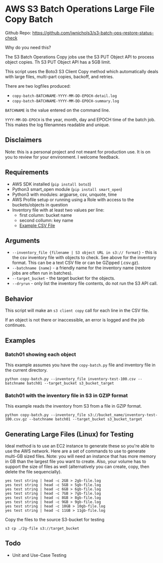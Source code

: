 # AWS S3 Batch Operations Large File Copy Batch

Github Repo: https://github.com/jwnichols3/s3-batch-ops-restore-status-check

Why do you need this? 

The S3 Batch Operations Copy jobs use the S3 PUT Object API to process object copies. Th S3 PUT Object API has a 5GB limit.

This script uses the Boto3 S3 Client Copy method which automatically deals with large files, multi-part copies, backoff, and retries.

There are two logfiles produced:
* `copy-batch-BATCHNAME-YYYY-MM-DD-EPOCH-detail.log`
* `copy-batch-BATCHNAME-YYYY-MM-DD-EPOCH-summary.log`
  
`BATCHNAME` is the value entered on the command line.

`YYYY-MM-DD-EPOCH` is the year, month, day and EPOCH time of the batch job. This makes the log filenamnes readable and unique.

## Disclaimers
Note: this is a personal project and not meant for production use. It is on you to review for your environment. I welcome feedback.

## Requirements

* AWS SDK installed (`pip install boto3`)
* Python3 smart_open module (`pip install smart_open`)
* Python3 with modules: argparse, csv, unquote, time
* AWS Profile setup or running using a Role with access to the buckets/objects in question
* Inventory file with at least two values per line:
  * first column: bucket name
  * second collumn: key name
  * [Example CSV File](inventory-example.csv)

## Arguments

* `--inventory_file {filename | S3 object URL in s3:// format}` - this is the csv inventory file with objects to check. See above for the inventory format. This can be a text CSV file or can be GZipped (.csv.gz).
* `--batchname {name}` - a friendly name for the inventory name (restore jobs are often run in batches).
* `--target_bucket` - the target bucket for the objects.
* `--dryrun` - only list the inventory file contents, do not run the S3 API call.

## Behavior

This script will make an `s3 client copy` call for each line in the CSV file.

If an object is not there or inaccessible, an error is logged and the job continues.

## Examples

### Batch01 showing each object

This example assumes you have the `copy-batch.py` file and inventory file in the current directory.

```
python copy-batch.py --inventory_file inventory-test-100.csv --batchname batch01 --target_bucket s3_bucket_target
```

### Batch01 with the inventory file in S3 in GZIP format

This example reads the inventory from S3 from a file in GZIP format.

```
python copy-batch.py --inventory_file s3://bucket_name/inventory-test-100.csv.gz --batchname batch01 --target_bucket s3_bucket_target
```


## Generating Large Files (Linux) for Testing

Ideal method is to use an EC2 instance to generate these so you're able to use the AWS network. Here are a set of commands to use to generate multi-GB sized files. Note: you will need an instance that has more memory in GB than the largest file you want to create. Also, your volume has to support the size of files as well (alternatively you can create, copy, then delete the file sequencially).

```
yes test string | head -c 2GB > 2gb-file.log
yes test string | head -c 5GB > 5gb-file.log
yes test string | head -c 6GB > 6gb-file.log
yes test string | head -c 7GB > 7gb-file.log
yes test string | head -c 8GB > 8gb-file.log
yes test string | head -c 9GB > 9gb-file.log
yes test string | head -c 10GB > 10gb-file.log
yes test string | head -c 11GB > 11gb-file.log

```

Copy the files to the source S3-bucket for testing

```
s3 cp ./2g-file s3://target_bucket
```



## Todo
* Unit and Use-Case Testing

